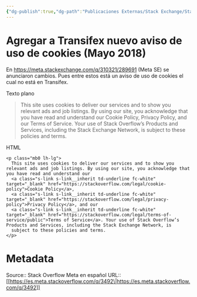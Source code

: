 ```yaml
---
{"dg-publish":true,"dg-path":"Publicaciones Externas/Stack Exchange/Stack Overflow en español/Stack Overflow en español Meta/es.meta.stackoverflow.com-3492.md","permalink":"/publicaciones-externas/stack-exchange/stack-overflow-en-espanol/stack-overflow-en-espanol-meta/es-meta-stackoverflow-com-3492/","title":"Agregar a Transifex nuevo aviso de uso de cookies (Mayo 2018)","hide":true,"noteIcon":"\"0\"","created":"2024-04-03T12:49:10.631-06:00","updated":"2024-04-05T16:44:03.342-06:00"}
---
```


# Agregar a Transifex nuevo aviso de uso de cookies (Mayo 2018)

En https://meta.stackexchange.com/q/310321/289691 (Meta SE) se anunciaron cambios. Pues entre estos está un aviso de uso de cookies el cual no está en Transifex.

Texto plano
>This site uses cookies to deliver our services and to show you relevant ads and job listings. By using our site, you acknowledge that you have read and understand our Cookie Policy, Privacy Policy, and our Terms of Service. Your use of Stack Overflow’s Products and Services, including the Stack Exchange Network, is subject to these policies and terms.

HTML

<!-- begin snippet: js hide: false console: true babel: false -->

<!-- language: lang-html -->

    <p class="mb0 lh-lg">
      This site uses cookies to deliver our services and to show you relevant ads and job listings. By using our site, you acknowledge that you have read and understand our
      <a class="s-link s-link__inherit td-underline fc-white" target="_blank" href="https://stackoverflow.com/legal/cookie-policy">Cookie Policy</a>,
      <a class="s-link s-link__inherit td-underline fc-white" target="_blank" href="https://stackoverflow.com/legal/privacy-policy">Privacy Policy</a>, and our
      <a class="s-link s-link__inherit td-underline fc-white" target="_blank" href="https://stackoverflow.com/legal/terms-of-service/public">Terms of Service</a>. Your use of Stack Overflow’s Products and Services, including the Stack Exchange Network, is
      subject to these policies and terms.
    </p>

<!-- end snippet -->



# Metadata
Source:: Stack Overflow Meta en español
URL:: [[https://es.meta.stackoverflow.com/q/3492\|https://es.meta.stackoverflow.com/q/3492]]

